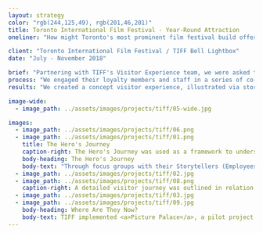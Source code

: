 ```yaml
---
layout: strategy
color: "rgb(244,125,49), rgb(201,46,201)"
title: Toronto International Film Festival - Year-Round Attraction
oneliner: "How might Toronto's most prominent film festival build offerings that keep visitors coming back all year round?"

client: "Toronto International Film Festival / TIFF Bell Lightbox"
date: "July - November 2018"

brief: "Partnering with TIFF's Visitor Experience team, we were asked to help them imagine a strategy around their under-performing travelling exhibits space, and support a mission and desire in transforming casual movie-goers into film buffs."
process: "We engaged their loyalty members and staff in a series of co-creation workshops, framed around the Hero's Journey of their customer segments (Film Seekers and Film Lovers), to pinpoint the motivations and expectations of their visitors from home to theatre."
results: "We created a concept visitor experience, illustrated via storyboard and animatic, that allowed their visitors to step into the mind of the storyteller. TIFF used the concept images to gain buy-in from public stakeholders for further funding following an initial pilot project."

image-wide:
  - image_path: ../assets/images/projects/tiff/05-wide.jpg

images:
  - image_path: ../assets/images/projects/tiff/06.png
  - image_path: ../assets/images/projects/tiff/01.png
    title: The Hero's Journey
    caption-right: The Hero's Journey was used as a framework to understand the transformation a visitor would have with TIFF's programming, and where the threshold into the exhibit space would be.
    body-heading: The Hero's Journey
    body-text: "Through focus groups with their Storytellers (Employees), Story Seekers (Customers), and Story Lovers (Members), we collaboratively mapped out the various moments and touchpoints and Hero (visitor) would have engaging with TIFF's platform and entering the space. While we were scoped to look at the temporary traveling exhibit space, we considered the space in the context of their overall business model and program offerings to determine how one experience leads into another, and ultimately builds on a transformational experience for our 'Hero'. The outcome of this journey mapping exercise started to establish where WOW moments would occur, and where crush space may be needed to decompress from the visitor experience for reflection."
  - image_path: ../assets/images/projects/tiff/02.jpg
  - image_path: ../assets/images/projects/tiff/08.png
    caption-right: A detailed visitor journey was outlined in relation to the intended modes of experience and education. A more simplified in-gallery journey to show the differences of their Film Seekers and Film Lovers.
  - image_path: ../assets/images/projects/tiff/03.jpg
  - image_path: ../assets/images/projects/tiff/09.jpg
    body-heading: Where Are They Now?
    body-text: TIFF implemented <a>Picture Palace</a>, a pilot project based on work done prior to our engagement. Their learnings from the first iteration of Picture Palace are being combined with a vision of the future in order to pitch for further and continued seasonal funding.
---
```

